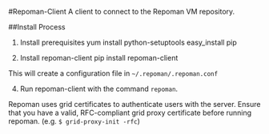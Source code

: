 #Repoman-Client
A client to connect to the Repoman VM repository.

##Install Process
1.  Install prerequisites
        yum install python-setuptools
        easy_install pip

2.  Install repoman-client
        pip install repoman-client

This will create a configuration file in `~/.repoman/.repoman.conf`

4.    Run repoman-client with the command `repoman`.

Repoman uses grid certificates to authenticate users with the server.
Ensure that you have a valid, RFC-compliant grid proxy certificate before running repoman.
(e.g. `$ grid-proxy-init -rfc`)


